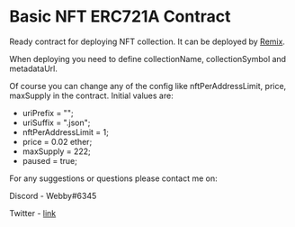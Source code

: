 # Basic NFT ERC721A Contract

Ready contract for deploying NFT collection.
It can be deployed by [Remix](https://remix.ethereum.org/).

When deploying you need to define collectionName, collectionSymbol and metadataUrl. 

Of course you can change any of the config like nftPerAddressLimit, price, maxSupply in the contract.
Initial values are:

- uriPrefix = "";
- uriSuffix = ".json";
- nftPerAddressLimit = 1;
- price = 0.02 ether;
- maxSupply = 222;
- paused = true;

For any suggestions or questions please contact me on:

Discord - Webby#6345

Twitter - [link](https://twitter.com/nft_webby)
